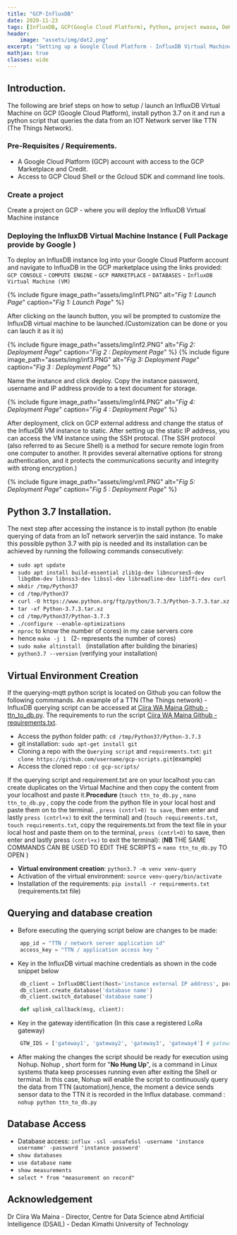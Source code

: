 ```yaml
---
title: "GCP-InfluxDB"
date: 2020-11-23
tags: [InfluxDB, GCP(Google Cloud Platform), Python, project ewaso, DeKUT-DSAIL]
header:
    image: "assets/img/dat2.png"
excerpt: "Setting up a Google Cloud Platform - InfluxDB Virtual Machine Instance to Collect Time Series Data"
mathjax: true
classes: wide
---
```


## Introduction.
The following are brief steps on how to setup / launch an InfluxDB Virtual Machine on GCP (Google Cloud Platform), install python 3.7 on it and run a python script that queries the data from an IOT Network server like TTN (The Things Network).

### Pre-Requisites / Requirements.
- A Google Cloud Platform (GCP) account with access to the GCP Marketplace and Credit.
- Access to GCP Cloud Shell or the Gcloud SDK and command line tools.
### Create a project
Create a project on GCP - where you will deploy the InfluxDB Virtual Machine instance 
### Deploying the InfluxDB Virtual Machine Instance ( Full Package provide by Google )
To deploy an InfluxDB instance log into your Google Cloud Platform account and navigate to InfluxDB in the GCP marketplace using the links provided:
`GCP CONSOLE` - `COMPUTE ENGINE` -  `GCP MARKETPLACE` - `DATABASES` - `InfluxDB Virtual Machine (VM)`

{% include figure image_path="assets/img/inf1.PNG" alt="*Fig 1: Launch Page*" caption="*Fig 1: Launch Page*" %}

After clicking on the launch button, you wil be prompted to customize the InfluxDB virtual machine to be launched.(Customization can be done or you can lauch it as it is)

{% include figure image_path="assets/img/inf2.PNG" alt="*Fig 2: Deployment Page*" caption="*Fig 2 : Deployment Page*" %}
{% include figure image_path="assets/img/inf3.PNG" alt="*Fig 3: Deployment Page*" caption="*Fig 3 : Deployment Page*" %}

Name the instance and click deploy. Copy the instance password, username and IP address provide to a text document for storage.

{% include figure image_path="assets/img/inf4.PNG" alt="*Fig 4: Deployment Page*" caption="*Fig 4 : Deployment Page*" %}

After deployment, click on GCP external address and change the status of the InfluxDB VM instance to static. After setting up the static IP address, you can access the VM instance using the SSH protocal. (The SSH protocol (also referred to as Secure Shell) is a method for secure remote login from one computer to another. It provides several alternative options for strong authentication, and it protects the communications security and integrity with strong encryption.)

{% include figure image_path="assets/img/vm1.PNG" alt="*Fig 5: Deployment Page*" caption="*Fig 5 : Deployment Page*" %}

## Python 3.7 Installation.
The next step after accessing the instance is to install python (to enable querying of data from an IoT network server)in the said instance. To make this possible python 3.7 with pip is needed and its installation can be achieved by running the following commands consecutively:

- `sudo apt update`
- `sudo apt install build-essential zlib1g-dev libncurses5-dev libgdbm-dev libnss3-dev libssl-dev libreadline-dev libffi-dev curl`
- `mkdir /tmp/Python37`
- `cd /tmp/Python37`
- `curl -O https://www.python.org/ftp/python/3.7.3/Python-3.7.3.tar.xz`
- `tar -xf Python-3.7.3.tar.xz`
- `cd /tmp/Python37/Python-3.7.3`
- `./configure --enable-optimizations`
- `nproc` to know the number of cores) in my case servers core
- hence `make -j 1 ` (2- represents the number of cores)
- `sudo make altinstall ` (installation after building the binaries)
- `python3.7 --version` (verifying your installation)

## Virtual Environment Creation
If the querying-mqtt python script is located on Github you can follow the following commmands. An example of a TTN (The Things network) - InfluxDB querying script can be accessed at [Ciira WA Maina Github - ttn_to_db.py](https://github.com/ciiram/mdot-maji/blob/master/ttn_to_db.py). The requirements to run the script [Ciira WA Maina Github - requirements.txt](https://github.com/ciiram/mdot-maji/blob/master/requirements.txt). 

- Access the python folder path: `cd /tmp/Python37/Python-3.7.3`
- git installation: `sudo apt-get install git`
- Cloning a repo with the `Querying script` and `requirements.txt`: `git clone https://github.com/username/gcp-scripts.git`(example)
- Access the cloned repo : `cd gcp-scripts/`

If the querying script and requirement.txt are on your localhost you can create duplicates on the Virtual Machine and then copy the content from your localhost and paste it.**Procedure** (`touch ttn_to_db.py` , `nano ttn_to_db.py` , copy the code from the python file in your local host and paste them on to the terminal. , `press (cntrl+O) to save`, then enter and lastly `press (cntrl+x)` to exit the terminal) and (`touch requirements.txt`, `touch requirements.txt`, copy the requirements.txt from the text file in your local host and paste them on to the terminal, `press (cntrl+O)` to save, then enter and lastly press `(cntrl+x)` to exit the terminal):  (**NB** THE SAME COMMANDS CAN BE USED TO EDIT THE SCRIPTS = `nano ttn_to_db.py` TO OPEN )

- **Virtual environment creation**: `python3.7 -m venv venv-query`
- Activation of the virtual environment: `source venv-query/bin/activate`
- Installation of the requirements: `pip install -r requirements.txt` (requirements.txt file)
## Querying and database creation
- Before executing the querying script below are changes to be made:
```python
    app_id = "TTN / network server application id"
    access_key = "TTN / application access key "
```
- Key in the InfluxDB virtual machine credentials as shown in the code snippet below
```python
    db_client = InfluxDBClient(host='instance external IP address', port=8086, username='instance username', password='instance password', ssl=True)
    db_client.create_database('database name')
    db_client.switch_database('database name')

    def uplink_callback(msg, client):
```
- Key in the gateway identification (In this case a registered LoRa gateway)
```python
    GTW_IDS = ['gateway1', 'gateway2', 'gateway3', 'gateway4'] # gateway of interest
```
- After making the changes the script should be ready for execution using Nohup. Nohup , short form for "**No Hung Up**", is a command in Linux systems thata keep processes running even after exiting the Shell or terminal. In this case, Nohup will enable the script to continuously query the data from TTN (automation),hence, the moment a device sends sensor data to the TTN it is recorded in the Influx database.
command : `nohup python ttn_to_db.py`
## Database Access 
- Database access: `influx -ssl -unsafeSsl -username 'instance username' -password 'instance password'`
- `show databases`
- `use database name`
- `show measurements`
- `select * from "measurement on record"`

## Acknowledgement
Dr Ciira Wa Maina - Director, Centre for Data Science abnd Artificial Intelligence (DSAIL) - Dedan Kimathi University of Technology

